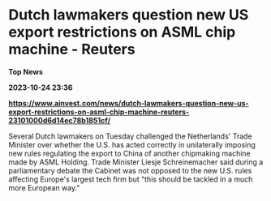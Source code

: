 # Dutch lawmakers question new US export restrictions on ASML chip machine - Reuters
**Top News**

**2023-10-24 23:36**

**https://www.ainvest.com/news/dutch-lawmakers-question-new-us-export-restrictions-on-asml-chip-machine-reuters-23101000d6d14ec78b1851cf/**

Several Dutch lawmakers on Tuesday challenged the Netherlands' Trade Minister over whether the U.S. has acted correctly in unilaterally imposing new rules regulating the export to China of another chipmaking machine made by ASML Holding. Trade Minister Liesje Schreinemacher said during a parliamentary debate the Cabinet was not opposed to the new U.S. rules affecting Europe's largest tech firm but "this should be tackled in a much more European way."